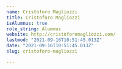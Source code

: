 ```yaml
---
name: Cristoforo Magliozzi
title: Cristoforo Magliozzi
isAlumnus: true
role_string: Alumnus
website: http://cristoforomagliozzi.com/
lastmod: "2021-09-16T10:51:45.013Z"
date: "2021-09-16T10:51:45.013Z"
slug: cristoforo-magliozzi

---
```

